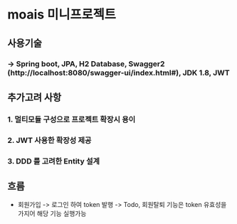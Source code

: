 # moais 미니프로젝트 

## 사용기술 
### -> Spring boot, JPA, H2 Database, Swagger2 (http://localhost:8080/swagger-ui/index.html#), JDK 1.8, JWT 

## 추가고려 사항 
### 1. 멀티모듈 구성으로 프로젝트 확장시 용이
### 2. JWT 사용한 확장성 제공
### 3. DDD 를 고려한 Entity 설계 

## 흐름 
- 회원가입 -> 로그인 하여 token 발행 -> Todo, 회원탈퇴 기능은 token 유효성을 가지어 해당 기능 실행가능

